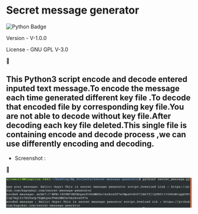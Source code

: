 # Secret message generator
![Python Badge](https://img.shields.io/badge/python-3-blue)

Version - V-1.0.0

License - GNU GPL V-3.0

  :panda_face:

## This Python3 script encode and decode entered inputed text message.To encode the message each time generated different key file .To decode that encoded file by corresponding key file.You are not able to decode without key file.After decoding each key file deleted.This single file is containing encode and decode process ,we can use differently encoding and decoding.

* Screenshot :

:apple:

![scrrenshot1](screenshot.png)
